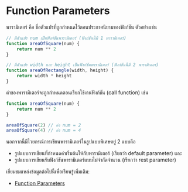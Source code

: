 # Function Parameters

พารามิเตอร์ คือ ชื่อตัวแปรที่ถูกกำหนดไว้ตอนประกาศนิยามของฟังก์ชัน ตัวอย่างเช่น

```js
// มีตัวแปร num เป็นฟังก์ชันพารามิเตอร์ (ฟังก์ชันนี้มี 1 พารามิเตอร์)
function areaOfSquare(num) {
	return num ** 2
}
```

```js
// มีตัวแปร width และ height เป็นฟังก์ชันพารามิเตอร์ (ฟังก์ชันนี้มี 2 พารามิเตอร์)
function areaOfRectangle(width, height) {
	return width * height
}
```
ค่าของพารามิเตอร์จะถูกกำหนดตอนเรียกใช้งานฟังก์ชัน (call function) เช่น 

```js
function areaOfSquare(num) {
	return num ** 2
}

areaOfSquare(2) // ค่า num = 2
areaOfSquare(4) // ค่า num = 4
```

นอกจากนี้มีไวยกรณ์การเขียนพารามิเตอร์ในรูปแบบพิเศษอยู่ 2 แบบคือ  
- รูปแบบการเขียนที่กำหนดค่าเริ่มต้นให้กับพารามิเตอร์ (เรียกว่า default parameter) และ 
- รูปแบบการเขียนรับฟังก์ชันพารามิเตอร์แบบไม่จำกัดจำนวน (เรียกว่า rest parameter)

เยี่ยมชมแหล่งข้อมูลต่อไปนี้เพื่อเรียนรู้เพิ่มเติม:

- [Function Parameters](https://developer.mozilla.org/en-US/docs/Web/JavaScript/Guide/Functions#function_parameters)
